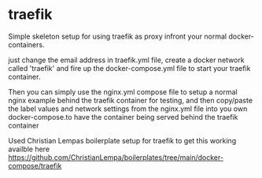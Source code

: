 # traefik

Simple skeleton setup for using traefik as proxy infront your normal docker-containers. 

just change the email address in traefik.yml file, create a docker network called 'traefik' and fire up the docker-compose.yml file to start your traefik container.

Then you can simply use the nginx.yml compose file to setup a normal nginx example behind the traefik container for testing, and then copy/paste the label values 
and network settings from the nginx.yml file into you own docker-compose.to have the container being served behind the traefik container


Used Christian Lempas boilerplate setup for traefik to get this working availble here
https://github.com/ChristianLempa/boilerplates/tree/main/docker-compose/traefik
